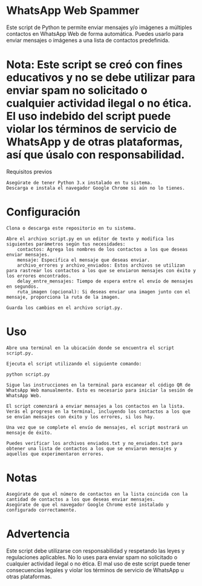 # WhatsApp Web Spammer

Este script de Python te permite enviar mensajes y/o imágenes a múltiples contactos en WhatsApp Web de forma automática. Puedes usarlo para enviar mensajes o imágenes a una lista de contactos predefinida.

# Nota: Este script se creó con fines educativos y no se debe utilizar para enviar spam no solicitado o cualquier actividad ilegal o no ética. El uso indebido del script puede violar los términos de servicio de WhatsApp y de otras plataformas, así que úsalo con responsabilidad.
Requisitos previos

    Asegúrate de tener Python 3.x instalado en tu sistema.
    Descarga e instala el navegador Google Chrome si aún no lo tienes.

# Configuración

    Clona o descarga este repositorio en tu sistema.

    Abre el archivo script.py en un editor de texto y modifica los siguientes parámetros según tus necesidades:
        contactos: Agrega los nombres de los contactos a los que deseas enviar mensajes.
        mensaje: Especifica el mensaje que deseas enviar.
        archivo_errores y archivo_enviados: Estos archivos se utilizan para rastrear los contactos a los que se enviaron mensajes con éxito y los errores encontrados.
        delay_entre_mensajes: Tiempo de espera entre el envío de mensajes en segundos.
        ruta_imagen (opcional): Si deseas enviar una imagen junto con el mensaje, proporciona la ruta de la imagen.

    Guarda los cambios en el archivo script.py.

# Uso

    Abre una terminal en la ubicación donde se encuentra el script script.py.

    Ejecuta el script utilizando el siguiente comando:

    python script.py

    Sigue las instrucciones en la terminal para escanear el código QR de WhatsApp Web manualmente. Esto es necesario para iniciar la sesión de WhatsApp Web.

    El script comenzará a enviar mensajes a los contactos en la lista. Verás el progreso en la terminal, incluyendo los contactos a los que se envían mensajes con éxito y los errores, si los hay.

    Una vez que se complete el envío de mensajes, el script mostrará un mensaje de éxito.

    Puedes verificar los archivos enviados.txt y no_enviados.txt para obtener una lista de contactos a los que se enviaron mensajes y aquellos que experimentaron errores.

# Notas

    Asegúrate de que el número de contactos en la lista coincida con la cantidad de contactos a los que deseas enviar mensajes.
    Asegúrate de que el navegador Google Chrome esté instalado y configurado correctamente.

# Advertencia

Este script debe utilizarse con responsabilidad y respetando las leyes y regulaciones aplicables. No lo uses para enviar spam no solicitado o cualquier actividad ilegal o no ética. El mal uso de este script puede tener consecuencias legales y violar los términos de servicio de WhatsApp u otras plataformas.
